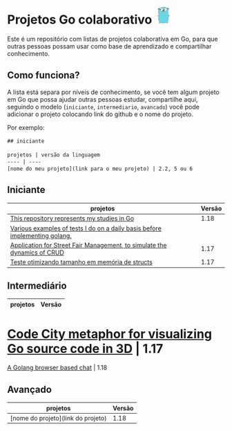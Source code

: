 # Projetos Go colaborativo <img src="https://raw.githubusercontent.com/devicons/devicon/master/icons/go/go-original.svg" alt="go" width="40" height="40"/> </a> 

Este é um repositório com listas de projetos colaborativa em Go, para que outras pessoas possam usar como base de aprendizado e compartilhar conhecimento.


## Como funciona?

A lista está separa por níveis de conhecimento, se você tem algum projeto em Go que possa ajudar outras pessoas estudar, compartilhe aqui, seguindo o modelo (`iniciante`, `intermediario`, `avancado`) você pode adicionar o projeto colocando link do github e o nome do projeto.

Por exemplo:

```
## iniciante

projetos | versão da linguagem
---- | ----
[nome do meu projeto](link para o meu projeto) | 2.2, 5 ou 6
```

## Iniciante

projetos | Versão
---- | ----
[This repository represents my studies in Go](https://github.com/JessicaNathany/go-studies) | 1.18
[Various examples of tests I do on a daily basis before implementing golang.](https://github.com/jeffotoni/goexample) |
[Application for Street Fair Management, to simulate the dynamics of CRUD](https://github.com/jeffersonto/feira-api) | 1.17
[Teste otimizando tamanho em memória de structs](https://github.com/viniciusgabrielfo/go-struct-optimization-test) | 1.17


## Intermediário

projetos | Versão
---- | ----

[Code City metaphor for visualizing Go source code in 3D](https://github.com/rodrigo-brito/gocity) | 1.17
=======
[A Golang browser based chat](https://github.com/viniciusgabrielfo/golang-browser-based-chat) | 1.18



## Avançado

projetos | Versão
---- | ----
[nome do projeto](link do projeto) | 1.18


